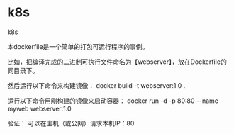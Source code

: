 # k8s
k8s

本dockerfile是一个简单的打包可运行程序的事例。

比如，把编译完成的二进制可执行文件命名为【webserver】，放在Dockerfile的同目录下。

然后运行以下命令来构建镜像：
docker build -t webserver:1.0 .

运行以下命令用刚构建的镜像来启动容器：
docker run -d -p 80:80 --name myweb webserver:1.0

验证：
可以在主机（或公网）请求本机IP：80
